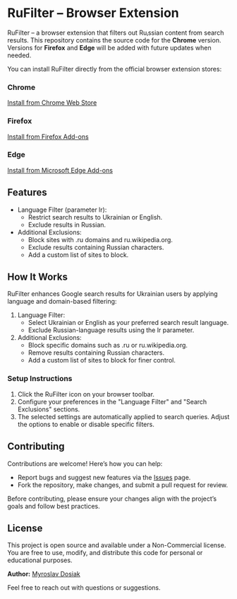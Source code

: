# RuFilter – Browser Extension

RuFilter – a browser extension that filters out Ruᵢssian content from search results. This repository contains the source code for the **Chrome** version. Versions for **Firefox** and **Edge** will be added with future updates when needed.

You can install RuFilter directly from the official browser extension stores:

### Chrome

[Install from Chrome Web Store](https://chromewebstore.google.com/detail/rufilter-%E2%80%93-%D0%BF%D1%80%D0%B8%D0%B1%D1%80%D0%B0%D1%82%D0%B8-%D1%80%D0%BE%D1%81%D1%96%D0%B9/elpchcgflhpeddlipfgghoojkabldilc)

### Firefox

[Install from Firefox Add-ons](https://addons.mozilla.org/en-US/firefox/addon/%D0%BF%D1%80%D0%B8%D0%B1%D1%80%D0%B0%D1%82%D0%B8-%D1%80%D0%BE%D1%81%D1%96%D0%B9%D1%81%D1%8C%D0%BA%D1%96-%D1%81%D0%B0%D0%B9%D1%82%D0%B8/)

### Edge

[Install from Microsoft Edge Add-ons](https://microsoftedge.microsoft.com/addons/detail/rufilter-%E2%80%93-remove-russian/geghcdcddmngmcpmjbgpnalnhnjcplja)

## Features

- Language Filter (parameter lr):
  - Restrict search results to Ukrainian or English.
  - Exclude results in Russian.
- Additional Exclusions:
  - Block sites with .ru domains and ru.wikipedia.org.
  - Exclude results containing Russian characters.
  - Add a custom list of sites to block.

## How It Works

RuFilter enhances Google search results for Ukrainian users by applying language and domain-based filtering:

1. Language Filter:
   - Select Ukrainian or English as your preferred search result language.
   - Exclude Russian-language results using the lr parameter.
2. Additional Exclusions:
   - Block specific domains such as .ru or ru.wikipedia.org.
   - Remove results containing Russian characters.
   - Add a custom list of sites to block for finer control.

### Setup Instructions

1. Click the RuFilter icon on your browser toolbar.
2. Configure your preferences in the "Language Filter" and "Search Exclusions" sections.
3. The selected settings are automatically applied to search queries. Adjust the options to enable or disable specific filters.

## Contributing

Contributions are welcome! Here’s how you can help:

- Report bugs and suggest new features via the [Issues](../../issues) page.
- Fork the repository, make changes, and submit a pull request for review.

Before contributing, please ensure your changes align with the project’s goals and follow best practices.

## License

This project is open source and available under a Non-Commercial license. You are free to use, modify, and distribute this code for personal or educational purposes.


**Author:** [Myroslav Dosiak](https://dosiak.com/)

Feel free to reach out with questions or suggestions.
